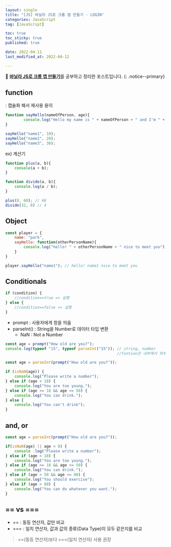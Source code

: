 ```yaml
---
layout: single
title: "[JS] 바닐라 JS로 크롬 앱 만들기 - LOGIN"
categories: JavaScript
tag: [JavaScript]

toc: true
toc_sticky: true
published: true

date: 2022-04-11
last_modified_at: 2022-04-12

---
```


📄 [**바닐라 JS로 크롬 앱 만들기**](https://nomadcoders.co/javascript-for-beginners)를 공부하고 정리한 포스트입니다.
{: .notice--primary}

## function
: 캡슐화 해서 재사용 용이

```js
function sayHello(nameOfPerson, age){
		console.log("Hello my name is " + nameOfPerson + " and I'm " + age);
}

sayHello("name1", 10);
sayHello("name2", 20);
sayHello("name3", 30);
```

ex) 계산기

```js
function plus(a, b){
	console(a + b);
}

function divide(a, b){
	console.log(a / b);
}

plus(8, 60); // 68
divide(32, 8) // 4
```


## Object

```js
const player = {
	name: "park",
	sayHello: function(otherPersonName){
		console.log("hello! " + otherPersonName + " nice to meet you");
	}
}

player.sayHello("name1"); // hello! name1 nice to meet you
```


## Conditionals

```js
if (condition) {
	//condition==true => 실행
} else {
	//condition==false => 실행
}
```

- prompt 
  : 사용자에게 창을 띄움
- parseInt() 
  : String을 Number로 데이터 타입 변환
    - NaN : Not a Number

```js
const age = prompt("How old are you?");
console.log(typeof "15", typeof parseInt("15")); // string, number
                                                 //funtion은 내부에서 외부로 실행
```


```js
const age = parseInt(prompt("How old are you?"));

if (isNaN(age)) {
	console.log("Please write a number");
} else if (age < 18) {
	console.log("You are too young.");
} else if (age >= 18 && age <= 50) {
	console.log("You can drink.");
} else {
	console.log("You can't drink");
}
```


## and, or

```js
const age = parseInt(prompt("How old are you?"));

if(isNaN(age) || age < 0) { 
	console .log("Please write a number");
} else if (age < 18) {
	console.log("You are too young.");
} else if (age >= 18 && age <= 50) {
	console.log("You can drink.");
} else if (age > 50 && age <= 80) {
	console.log("You should exercise");
} else if (age > 80) {
	console.log("You can do whatever you want.");
}
```


## == vs ===

- == : 동등 연산자, 값만 비교
- === : 일치 연산자, 값과 값의 종류(Data Type)이 모두 같은지를 비교

> ==(동등 연산자)보다 ===(일치 연산자) 사용 권장
>
